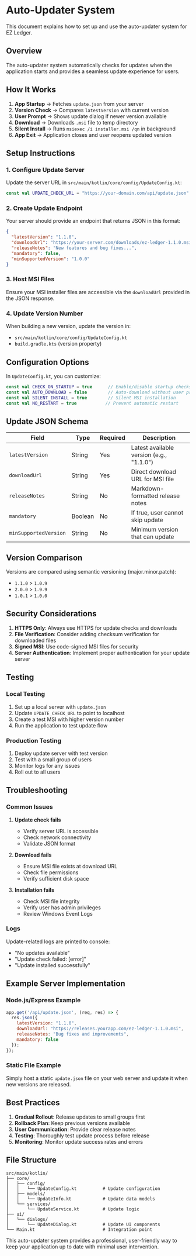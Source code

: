# Auto-Updater System

This document explains how to set up and use the auto-updater system for EZ Ledger.

## Overview

The auto-updater system automatically checks for updates when the application starts and provides a seamless update experience for users.

## How It Works

1. **App Startup** → Fetches `update.json` from your server
2. **Version Check** → Compares `latestVersion` with current version
3. **User Prompt** → Shows update dialog if newer version available
4. **Download** → Downloads `.msi` file to temp directory
5. **Silent Install** → Runs `msiexec /i installer.msi /qn` in background
6. **App Exit** → Application closes and user reopens updated version

## Setup Instructions

### 1. Configure Update Server

Update the server URL in `src/main/kotlin/core/config/UpdateConfig.kt`:

```kotlin
const val UPDATE_CHECK_URL = "https://your-domain.com/api/update.json"
```

### 2. Create Update Endpoint

Your server should provide an endpoint that returns JSON in this format:

```json
{
  "latestVersion": "1.1.0",
  "downloadUrl": "https://your-server.com/downloads/ez-ledger-1.1.0.msi",
  "releaseNotes": "New features and bug fixes...",
  "mandatory": false,
  "minSupportedVersion": "1.0.0"
}
```

### 3. Host MSI Files

Ensure your MSI installer files are accessible via the `downloadUrl` provided in the JSON response.

### 4. Update Version Number

When building a new version, update the version in:
- `src/main/kotlin/core/config/UpdateConfig.kt`
- `build.gradle.kts` (version property)

## Configuration Options

In `UpdateConfig.kt`, you can customize:

```kotlin
const val CHECK_ON_STARTUP = true      // Enable/disable startup checks
const val AUTO_DOWNLOAD = false        // Auto-download without user prompt
const val SILENT_INSTALL = true        // Silent MSI installation
const val NO_RESTART = true           // Prevent automatic restart
```

## Update JSON Schema

| Field | Type | Required | Description |
|-------|------|----------|-------------|
| `latestVersion` | String | Yes | Latest available version (e.g., "1.1.0") |
| `downloadUrl` | String | Yes | Direct download URL for MSI file |
| `releaseNotes` | String | No | Markdown-formatted release notes |
| `mandatory` | Boolean | No | If true, user cannot skip update |
| `minSupportedVersion` | String | No | Minimum version that can update |

## Version Comparison

Versions are compared using semantic versioning (major.minor.patch):
- `1.1.0` > `1.0.9`
- `2.0.0` > `1.9.9`
- `1.0.1` > `1.0.0`

## Security Considerations

1. **HTTPS Only**: Always use HTTPS for update checks and downloads
2. **File Verification**: Consider adding checksum verification for downloaded files
3. **Signed MSI**: Use code-signed MSI files for security
4. **Server Authentication**: Implement proper authentication for your update server

## Testing

### Local Testing

1. Set up a local server with `update.json`
2. Update `UPDATE_CHECK_URL` to point to localhost
3. Create a test MSI with higher version number
4. Run the application to test update flow

### Production Testing

1. Deploy update server with test version
2. Test with a small group of users
3. Monitor logs for any issues
4. Roll out to all users

## Troubleshooting

### Common Issues

1. **Update check fails**
   - Verify server URL is accessible
   - Check network connectivity
   - Validate JSON format

2. **Download fails**
   - Ensure MSI file exists at download URL
   - Check file permissions
   - Verify sufficient disk space

3. **Installation fails**
   - Check MSI file integrity
   - Verify user has admin privileges
   - Review Windows Event Logs

### Logs

Update-related logs are printed to console:
- "No updates available"
- "Update check failed: [error]"
- "Update installed successfully"

## Example Server Implementation

### Node.js/Express Example

```javascript
app.get('/api/update.json', (req, res) => {
  res.json({
    latestVersion: "1.1.0",
    downloadUrl: "https://releases.yourapp.com/ez-ledger-1.1.0.msi",
    releaseNotes: "Bug fixes and improvements",
    mandatory: false
  });
});
```

### Static File Example

Simply host a static `update.json` file on your web server and update it when new versions are released.

## Best Practices

1. **Gradual Rollout**: Release updates to small groups first
2. **Rollback Plan**: Keep previous versions available
3. **User Communication**: Provide clear release notes
4. **Testing**: Thoroughly test update process before release
5. **Monitoring**: Monitor update success rates and errors

## File Structure

```
src/main/kotlin/
├── core/
│   ├── config/
│   │   └── UpdateConfig.kt          # Update configuration
│   ├── models/
│   │   └── UpdateInfo.kt            # Update data models
│   └── services/
│       └── UpdateService.kt         # Update logic
├── ui/
│   └── dialogs/
│       └── UpdateDialog.kt          # Update UI components
└── Main.kt                          # Integration point
```

This auto-updater system provides a professional, user-friendly way to keep your application up to date with minimal user intervention.